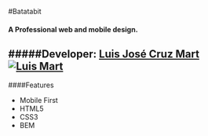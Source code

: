 #Batatabit
####  A Professional web and mobile design.

#####Developer: [Luis José Cruz Mart](https://luisjosecruz.com/)
[![Luis Mart](https://64.media.tumblr.com/cfa2c1b53de6444363de3c21e3f83046/0fcafd390acb8cc0-bc/s128x128u_c1/bef7a7dd20969e939490d278320c099a0f4e7445.jpg "Luis Mart")](https://64.media.tumblr.com/cfa2c1b53de6444363de3c21e3f83046/0fcafd390acb8cc0-bc/s128x128u_c1/bef7a7dd20969e939490d278320c099a0f4e7445.jpg "Luis Mart")
----
####Features 
* Mobile First
* HTML5
* CSS3
* BEM
